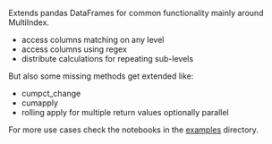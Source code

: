 Extends pandas DataFrames for common functionality mainly around MultiIndex.

* access columns matching on any level
* access columns using regex
* distribute calculations for repeating sub-levels 

But also some missing methods get extended like:

* cumpct_change
* cumapply
* rolling apply for multiple return values optionally parallel 

For more use cases check the notebooks in the [examples][gh1] directory.

[gh1]: https://github.com/Pandas-Quant-Finance/pandas-df-commons/tree/master/examples/